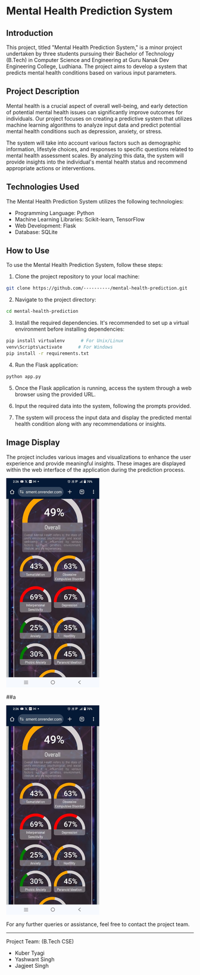 # Mental Health Prediction System

## Introduction
This project, titled "Mental Health Prediction System," is a minor project undertaken by three students pursuing their Bachelor of Technology (B.Tech) in Computer Science and Engineering at Guru Nanak Dev Engineering College, Ludhiana. The project aims to develop a system that predicts mental health conditions based on various input parameters.

## Project Description
Mental health is a crucial aspect of overall well-being, and early detection of potential mental health issues can significantly improve outcomes for individuals. Our project focuses on creating a predictive system that utilizes machine learning algorithms to analyze input data and predict potential mental health conditions such as depression, anxiety, or stress.

The system will take into account various factors such as demographic information, lifestyle choices, and responses to specific questions related to mental health assessment scales. By analyzing this data, the system will provide insights into the individual's mental health status and recommend appropriate actions or interventions.

## Technologies Used
The Mental Health Prediction System utilizes the following technologies:

- Programming Language: Python
- Machine Learning Libraries: Scikit-learn, TensorFlow
- Web Development: Flask
- Database: SQLite

## How to Use
To use the Mental Health Prediction System, follow these steps:

1. Clone the project repository to your local machine:

```bash
git clone https://github.com/----------/mental-health-prediction.git
```

2. Navigate to the project directory:

```bash
cd mental-health-prediction
```

3. Install the required dependencies. It's recommended to set up a virtual environment before installing dependencies:

```bash
pip install virtualenv      # For Unix/Linux
venv\Scripts\activate      # For Windows
pip install -r requirements.txt
```

4. Run the Flask application:

```bash
python app.py
```

5. Once the Flask application is running, access the system through a web browser using the provided URL.

6. Input the required data into the system, following the prompts provided.

7. The system will process the input data and display the predicted mental health condition along with any recommendations or insights.

## Image Display
The project includes various images and visualizations to enhance the user experience and provide meaningful insights. These images are displayed within the web interface of the application during the prediction process.

<img src="./static/img/output_img.jpeg"  width=250px>

##a 

<img src="./static/img/output_img.jpeg"  width=250px>



For any further queries or assistance, feel free to contact the project team.

---
Project Team:    (B.Tech CSE)   
- Kuber Tyagi   
- Yashwant Singh
- Jagjeet Singh 